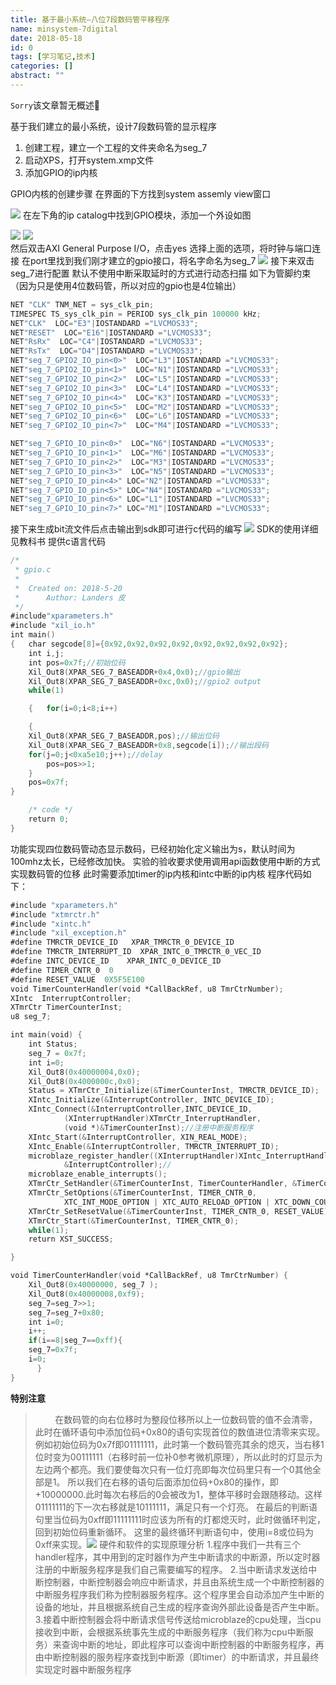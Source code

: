 ```yaml
---
title: 基于最小系统—八位7段数码管平移程序
name: minsystem-7digital
date: 2018-05-18
id: 0
tags: [学习笔记,技术]
categories: []
abstract: ""
---
```

<code>Sorry</code>该文章暂无概述💊
<!--more-->


基于我们建立的最小系统，设计7段数码管的显示程序

1.  创建工程，建立一个工程的文件夹命名为seg_7
2.  启动XPS，打开system.xmp文件
3.  添加GPIO的ip内核

GPIO内核的创建步骤 在界面的下方找到system assemly view窗口

![](http://file.mgek.cc/images/blog/minsystem-7digital-1.webp) 
在左下角的ip catalog中找到GPIO模块，添加一个外设如图

![](http://file.mgek.cc/images/blog/minsystem-7digital-2.webp) 
![](http://file.mgek.cc/images/blog/minsystem-7digital-3.webp)  
然后双击AXI General Purpose I/O，点击yes 选择上面的选项，将时钟与端口连接 在port里找到我们刚才建立的gpio接口，将名字命名为seg_7 
![](http://file.mgek.cc/images/blog/minsystem-7digital-4.webp) 
接下来双击seg_7进行配置
默认不使用中断采取延时的方式进行动态扫描 如下为管脚约束（因为只是使用4位数码管，所以对应的gpio也是4位输出）


```verilog
NET "CLK" TNM_NET = sys_clk_pin;
TIMESPEC TS_sys_clk_pin = PERIOD sys_clk_pin 100000 kHz;
NET"CLK"  LOC="E3"|IOSTANDARD ="LVCMOS33";
NET"RESET"  LOC="E16"|IOSTANDARD ="LVCMOS33";
NET"RsRx"  LOC="C4"|IOSTANDARD ="LVCMOS33";
NET"RsTx"  LOC="D4"|IOSTANDARD ="LVCMOS33";
NET"seg_7_GPIO2_IO_pin<0>"  LOC="L3"|IOSTANDARD ="LVCMOS33";
NET"seg_7_GPIO2_IO_pin<1>"  LOC="N1"|IOSTANDARD ="LVCMOS33";
NET"seg_7_GPIO2_IO_pin<2>"  LOC="L5"|IOSTANDARD ="LVCMOS33";
NET"seg_7_GPIO2_IO_pin<3>"  LOC="L4"|IOSTANDARD ="LVCMOS33";
NET"seg_7_GPIO2_IO_pin<4>"  LOC="K3"|IOSTANDARD ="LVCMOS33";
NET"seg_7_GPIO2_IO_pin<5>"  LOC="M2"|IOSTANDARD ="LVCMOS33";
NET"seg_7_GPIO2_IO_pin<6>"  LOC="L6"|IOSTANDARD ="LVCMOS33";
NET"seg_7_GPIO2_IO_pin<7>"  LOC="M4"|IOSTANDARD ="LVCMOS33";

NET"seg_7_GPIO_IO_pin<0>"  LOC="N6"|IOSTANDARD ="LVCMOS33";
NET"seg_7_GPIO_IO_pin<1>"  LOC="M6"|IOSTANDARD ="LVCMOS33";
NET"seg_7_GPIO_IO_pin<2>"  LOC="M3"|IOSTANDARD ="LVCMOS33";
NET"seg_7_GPIO_IO_pin<3>"  LOC="N5"|IOSTANDARD ="LVCMOS33";
NET"seg_7_GPIO_IO_pin<4>" LOC="N2"|IOSTANDARD ="LVCMOS33";
NET"seg_7_GPIO_IO_pin<5>" LOC="N4"|IOSTANDARD ="LVCMOS33";
NET"seg_7_GPIO_IO_pin<6>" LOC="L1"|IOSTANDARD ="LVCMOS33";
NET"seg_7_GPIO_IO_pin<7>" LOC="M1"|IOSTANDARD ="LVCMOS33";
```

接下来生成bit流文件后点击输出到sdk即可进行c代码的编写
![](http://file.mgek.cc/images/blog/minsystem-7digital-5.webp) 
SDK的使用详细见教科书 提供c语言代码

```verilog
/*
 * gpio.c
 *
 *  Created on: 2018-5-20
 *      Author: Landers 皮
 */
#include"xparameters.h"
#include "xil_io.h"
int main()
{   char segcode[8]={0x92,0x92,0x92,0x92,0x92,0x92,0x92,0x92};
    int i,j;
    int pos=0x7f;//初始位码
    Xil_Out8(XPAR_SEG_7_BASEADDR+0x4,0x0);//gpio输出
    Xil_Out8(XPAR_SEG_7_BASEADDR+0xc,0x0);//gpio2 output
    while(1)

    {	for(i=0;i<8;i++)

    {
    Xil_Out8(XPAR_SEG_7_BASEADDR,pos);//输出位码
    Xil_Out8(XPAR_SEG_7_BASEADDR+0x8,segcode[i]);//输出段码
    for(j=0;j<0xa5e10;j++);//delay
    	pos=pos>>1;
	}
	pos=0x7f;
}

	/* code */
	return 0;
}
```


功能实现四位数码管动态显示数码，已经初始化定义输出为s，默认时间为100mhz太长，已经修改加快。 实验的验收要求使用调用api函数使用中断的方式实现数码管的位移 此时需要添加timer的ip内核和intc中断的ip内核 程序代码如下：

```verilog
#include "xparameters.h"
#include "xtmrctr.h"
#include "xintc.h"
#include "xil_exception.h"
#define TMRCTR_DEVICE_ID   XPAR_TMRCTR_0_DEVICE_ID
#define TMRCTR_INTERRUPT_ID  XPAR_INTC_0_TMRCTR_0_VEC_ID
#define INTC_DEVICE_ID    XPAR_INTC_0_DEVICE_ID
#define TIMER_CNTR_0  0
#define RESET_VALUE  0X5F5E100
void TimerCounterHandler(void *CallBackRef, u8 TmrCtrNumber);
XIntc  InterruptController;
XTmrCtr TimerCounterInst;
u8 seg_7;

int main(void) {
	int Status;
	seg_7 = 0x7f;
	int i=0;
	Xil_Out8(0x40000004,0x0);
	Xil_Out8(0x4000000c,0x0);
	Status = XTmrCtr_Initialize(&TimerCounterInst, TMRCTR_DEVICE_ID);
	XIntc_Initialize(&InterruptController, INTC_DEVICE_ID);
	XIntc_Connect(&InterruptController,INTC_DEVICE_ID,
			(XInterruptHandler)XTmrCtr_InterruptHandler,
			(void *)&TimerCounterInst);//注册中断服务程序
	XIntc_Start(&InterruptController, XIN_REAL_MODE);
	XIntc_Enable(&InterruptController, TMRCTR_INTERRUPT_ID);
	microblaze_register_handler((XInterruptHandler)XIntc_InterruptHandler,
			&InterruptController);//
	microblaze_enable_interrupts();
	XTmrCtr_SetHandler(&TimerCounterInst, TimerCounterHandler, &TimerCounterInst);//注册定时器中断服务程序
	XTmrCtr_SetOptions(&TimerCounterInst, TIMER_CNTR_0,
			XTC_INT_MODE_OPTION | XTC_AUTO_RELOAD_OPTION | XTC_DOWN_COUNT_OPTION);
	XTmrCtr_SetResetValue(&TimerCounterInst, TIMER_CNTR_0, RESET_VALUE);
	XTmrCtr_Start(&TimerCounterInst, TIMER_CNTR_0);
	while(1);
	return XST_SUCCESS;

}

void TimerCounterHandler(void *CallBackRef, u8 TmrCtrNumber) {
	Xil_Out8(0x40000000, seg_7 );
	Xil_Out8(0x40000008,0xf9);
	seg_7=seg_7>>1;
	seg_7=seg_7+0x80;
	int i=0;
	i++;
    if(i==8|seg_7==0xff){
    seg_7=0x7f;
    i=0;
      }
}
```


**特别注意**

>         在数码管的向右位移时为整段位移所以上一位数码管的值不会清零，此时在循环语句中添加位码+0x80的语句实现首位的数值进位清零来实现。 例如初始位码为0x7f即01111111，此时第一个数码管亮其余的熄灭，当右移1位时变为00111111（右移时前一位补0参考微机原理），所以此时的灯显示为左边两个都亮。我们要使每次只有一位灯亮即每次位码里只有一个0其他全部是1。 所以我们在右移的语句后面添加位码+0x80的操作，即+10000000.此时每次右移后的0会被改为1，整体平移时会跟随移动。这样01111111的下一次右移就是10111111，满足只有一个灯亮。 在最后的判断语句里当位码为0xff即11111111时应该为所有的灯都熄灭时，此时做循环判定，回到初始位码重新循环。 这里的最终循环判断语句中，使用i=8或位码为0xff来实现。![](http://file.mgek.cc/images/blog/minsystem-7digital-6.webp)  硬件和软件的实现原理分析 1.程序中我们一共有三个handler程序，其中用到的定时器作为产生中断请求的中断源，所以定时器注册的中断服务程序是我们自己需要编写的程序。 2.当中断请求发送给中断控制器，中断控制器会响应中断请求，并且由系统生成一个中断控制器的中断服务程序我们称为控制器服务程序。这个程序里会自动添加产生中断的设备的地址，并且根据系统自己生成的程序查询外部此设备是否产生中断。 3.接着中断控制器会将中断请求信号传送给microblaze的cpu处理，当cpu接收到中断，会根据系统事先生成的中断服务程序（我们称为cpu中断服务）来查询中断的地址，即此程序可以查询中断控制器的中断服务程序，再由中断控制器的服务程序查找到中断源（即timer）的中断请求，并且最终实现定时器中断服务程序
